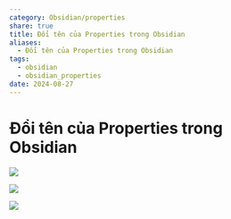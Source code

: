 ```yaml
---
category: Obsidian/properties
share: true
title: Đổi tên của Properties trong Obsidian
aliases:
  - Đổi tên của Properties trong Obsidian
tags:
  - obsidian
  - obsidian_properties
date: 2024-08-27
---
```


# Đổi tên của Properties trong Obsidian

![](https://i.imgur.com/tC5GvFz.png)

![](https://i.imgur.com/vjECFEj.png)

![](https://i.imgur.com/uvpLR5n.png)
